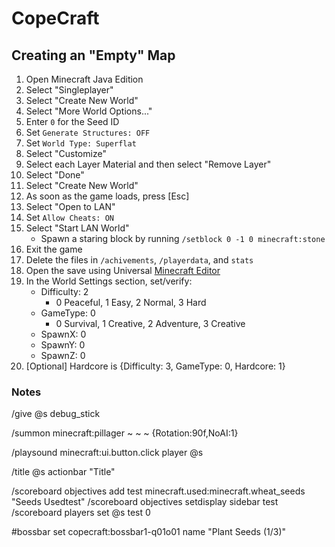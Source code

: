 # CopeCraft

## Creating an "Empty" Map
1. Open Minecraft Java Edition
1. Select "Singleplayer"
1. Select "Create New World"
1. Select "More World Options..."
1. Enter `0` for the Seed ID
1. Set `Generate Structures: OFF`
1. Set `World Type: Superflat`
1. Select "Customize"
1. Select each Layer Material and then select "Remove Layer"
1. Select "Done"
1. Select "Create New World"
1. As soon as the game loads, press [Esc]
1. Select "Open to LAN"
1. Set `Allow Cheats: ON`
1. Select "Start LAN World"
    - Spawn a staring block by running `/setblock 0 -1 0 minecraft:stone`
1. Exit the game
1. Delete the files in `/achivements`, `/playerdata`, and `stats`
1. Open the save using Universal [Minecraft Editor](https://www.universalminecrafteditor.com/)
1. In the World Settings section, set/verify:
    - Difficulty: 2
        - 0 Peaceful, 1 Easy, 2 Normal, 3 Hard
    - GameType: 0
        - 0 Survival, 1 Creative, 2 Adventure, 3 Creative
    - SpawnX: 0
    - SpawnY: 0
    - SpawnZ: 0
1. [Optional] Hardcore is {Difficulty: 3, GameType: 0, Hardcore: 1}

### Notes

/give @s debug_stick

/summon minecraft:pillager ~ ~ ~ {Rotation:90f,NoAI:1}

/playsound minecraft:ui.button.click player @s

/title @s actionbar "Title"

/scoreboard objectives add test minecraft.used:minecraft.wheat_seeds "Seeds Usedtest"
/scoreboard objectives setdisplay sidebar test
/scoreboard players set @s test 0


#bossbar set copecraft:bossbar1-q01o01 name "Plant Seeds (1/3)"